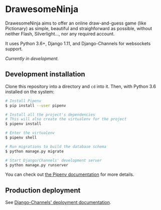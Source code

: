 # DrawesomeNinja

DrawesomeNinja aims to offer an online draw-and-guess game (like Pictionary) as simple, beautiful and straighforward as possible, without neither Flash, Silverlight…, nor any required account.

It uses Python 3.6+, Django 1.11, and Django-Channels for websockets support.

_Currently in development._

## Development installation

Clone this repository into a directory and `cd` into it. Then, with Python 3.6 installed on the system:

```bash
# Install Pipenv
$ pip install --user pipenv

# Install all the project's dependencies
# This will also create the virtualenv for the project
$ pipenv install

# Enter the virtualenv
$ pipenv shell

# Run migrations to build the database schema
$ python manage.py migrate

# Start Django/Channels' development server
$ python manage.py runserver
```

You can check out [the Pipenv documentation](https://docs.pipenv.org/) for more details.

## Production deployment

See [Django-Channels' deployment documentation](https://channels.readthedocs.io/en/stable/deploying.html).